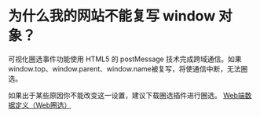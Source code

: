 # 为什么我的网站不能复写 window 对象？

可视化圈选事件功能使用 HTML5 的 postMessage 技术完成跨域通信。如果window.top、window.parent、window.name被复写，将使通信中断，无法圈选。

如果出于某些原因你不能改变这一设置，建议下载圈选插件进行圈选。 [Web端数据定义（Web圈选）](broken-reference)
